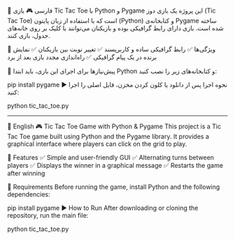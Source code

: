 📝 فارسی
🎮 بازی Tic Tac Toe با Python و Pygame
این پروژه یک بازی دوز (Tic Tac Toe) است که با استفاده از زبان پایتون (Python) و کتابخانه‌ی Pygame ساخته شده است. بازی دارای رابط گرافیکی بوده و بازیکنان می‌توانند با کلیک بر روی خانه‌های جدول، بازی کنند.

🚀 ویژگی‌ها
✅ رابط گرافیکی ساده و کاربرپسند
✅ تغییر نوبت بین بازیکنان
✅ نمایش برنده در یک پیام گرافیکی
✅ راه‌اندازی مجدد بازی بعد از برد

🔧 پیش‌نیازها
برای اجرای این بازی، باید ابتدا Python و کتابخانه‌های زیر را نصب کنید:

pip install pygame
▶️ نحوه اجرا
پس از دانلود یا کلون کردن مخزن، فایل اصلی را اجرا کنید:

python tic_tac_toe.py


-------------------------------------------------------------------------------
📝 English
🎮 Tic Tac Toe Game with Python & Pygame
This project is a Tic Tac Toe game built using Python and the Pygame library. It provides a graphical interface where players can click on the grid to play.

🚀 Features
✅ Simple and user-friendly GUI
✅ Alternating turns between players
✅ Displays the winner in a graphical message
✅ Restarts the game after winning

🔧 Requirements
Before running the game, install Python and the following dependencies:

pip install pygame
▶️ How to Run
After downloading or cloning the repository, run the main file:

python tic_tac_toe.py
